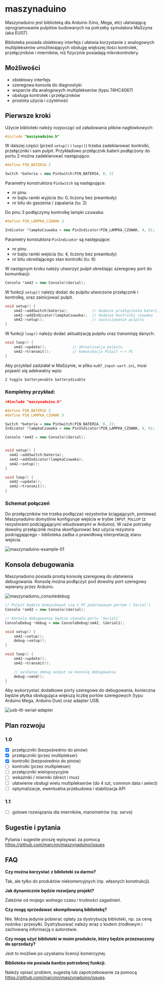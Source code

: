 # maszynaduino

Maszynaduino jest biblioteką dla Arduino (Uno, Mega, etc) ułatwiającą oprogramowanie
pulpitów budowanych na potrzeby symulatora MaSzyna (aka EU07).

Biblioteka posiada obiektowy interfejs i ułatwia korzystanie z analogowych multiplekserów
umożliwiających obsługę większej ilości kontrolek, przełączników i mierników, 
niż fizycznie posiadają mikrokontrolery.

## Możliwości

* obiektowy interfejs
* szeregowa konsola do diagnostyki
* wsparcie dla analogowych multiplekserów (typu 74HC4067)
* obsługa kontrolek i przełączników 
* prostota użycia i czytelność

## Pierwsze kroki

Użycie biblioteki należy rozpocząć od załadowania plików nagłówkowych:

```cpp
#include "maszynaduino.h"
```

W dalszej części (przed `setup()` i `loop()`) trzeba zadeklarować kontrolki, przełączniki i sam pulpit.
Przykładowo przełącznik baterii podłączony do portu 2 można zadeklarować następująco:

```cpp
#define PIN_BATERIA 2

Switch *bateria = new PinSwitch(PIN_BATERIA, 0, 2)
```

Parametry konstruktora `PinSwitch` są następujące:
- nr pinu
- nr bajtu ramki wyjścia (tu: 0, liczony bez preambuły)
- nr bitu do gaszenia / zapalania (tu: 2)


Do pinu 3 podłączymy kontrolkę lampki czuwaka:

```cpp
#define PIN_LAMPKA_CZUWAK 3

Indicator *lampkaCzuwaka = new PinIndicator(PIN_LAMPKA_CZUWAK, 4, 6);
```

Parametry konstuktora `PinIndicator` są następujące:
- nr pinu
- nr bajtu ramki wejścia (tu: 4, liczony bez preambuły)
- nr bitu określającego stan kontrolki (tu: 6)


W następnym kroku należy utworzyć pulpit określając szeregowy port do komunikacji:

```cpp
Console *sm42 = new Console(&Serial);
```

W funkcji `setup()` należy dodać do pulpitu utworzone przełącznik i kontrolkę, oraz zainicjować pulpit.


```cpp
void setup() {
    sm42->addSwitch(bateria);           // dodanie przełącznika baterii
    sm42->addIndicator(lampkaCzuwaka);  // dodanie kontrolki czuwaka
    sm42->setup();                      // zainicjowanie pulpitu
}
```

W funkcji `loop()` należy dodać aktualizację pulpitu oraz transmisję danych:

```cpp
void loop() {
    sm42->update();            // aktualizacja pulpitu
    sm42->transmit();          // komunikacja Pulpit <-> PC
}
```

Aby przykład zadziałał w MaSzynie, w pliku `eu07_input-uart.ini`, musi pojawić się adekwatny wpis:
```
2 toggle batteryenable batterydisable
```

### Kompletny przykład:

```cpp
##include "maszynaduino.h"

#define PIN_BATERIA 2
#define PIN_LAMPKA_CZUWAK 3

Switch *bateria = new PinSwitch(PIN_BATERIA, 0, 2);
Indicator *lampkaCzuwaka = new PinIndicator(PIN_LAMPKA_CZUWAK, 4, 6);

Console *sm42 = new Console(&Serial);


void setup() {
  sm42->addSwitch(bateria);
  sm42->addIndicator(lampkaCzuwaka);
  sm42->setup();
}

void loop() {
  sm42->update();
  sm42->transmit();
}
```

### Schemat połączeń

Do przełączników nie trzeba podłączać rezystorów ściągających, ponieważ Maszynaduino domyślnie konfiguruje wejścia w trybie `INPUT_PULLUP` (z rezystorami podciągającymi wbudowanymi w Arduino). W razie potrzeby dowolny przełącznik można skonfigurować bez użycia rezystora podciągającego - biblioteka zadba o prawidłową interpretację stanu wejścia.   

![maszynaduino-example-01](https://user-images.githubusercontent.com/139032/117209484-ae22ac00-adf6-11eb-8b7a-1a5a4f64b4e7.png)



## Konsola debugowania

Maszynaduino posiada prostą konsolę szeregową do ułatwienia debugowania.
Konsolę można podłączyć pod dowolny port szeregowy wpierany przez Arduino.

![maszynaduino_consoledebug](https://user-images.githubusercontent.com/139032/117201451-f2a94a00-adec-11eb-9887-1b0b499b6e34.png)

```Cpp
// Pulpit będzie komunikował się z PC podstawowym portem (`Serial`)
Console *sm42 = new Console(&Serial);  

// Konsola debugowania będzie używała portu `Serial1`
ConsoleDebug *debug = new ConsoleDebug(sm42, &Serial1);

void setup() {
    sm42->setup();
    debug->setup();
}

void loop() {
    sm42->update();
    sm42->transmit();

    // wysłanie debug output na konsolę debugowania
    debug->send();
}
```

Aby wykorzystać dodatkowe porty szeregowe do debugowania, konieczna będzie płytka obsługująca większą liczbę portów szeregowych (typu Arduino Mega, Arduino Due) oraz adapter USB.

![usb-ttl-serial-adapter](https://user-images.githubusercontent.com/139032/117203173-00f86580-adef-11eb-90cd-3f6f00fb1971.jpg)


## Plan rozwoju

### 1.0

- [x] przełączniki (bezpośrednio do pinów)
- [x] przełączniki (przez multiplekser)
- [x] kontrolki (bezpośrednio do pinów)
- [ ] kontrolki (przez multiplekser)
- [ ] przełączniki wielopozycyjne
- [ ] wskaźniki / mierniki (direct i mux)
- [ ] ułatwienie obsługi wielu multiplekserów (do 4 szt, common data i select)
- [ ] optymalizacje, ewentualna przebudowa i stabilizacja API

### 1.1
- [ ] gotowe rozwiązania dla mierników, manometrów (np. servo)


## Sugestie i pytania

Pytania i sugestie proszę wpisywać za pomocą https://github.com/marcinn/maszynaduino/issues

## FAQ

**Czy można korzystać z biblioteki za darmo?**

Tak, ale tylko do produktów niekomercyjnych (np. własnych konstrukcji).

**Jak dynamicznie będzie rozwijany projekt?**

Zależnie od mojego wolnego czasu i trudności zagadnień.

**Czy mogę sprzedawać skompilowaną bibliotekę?**

Nie. Można jedynie pobierać opłaty za dystrybucję biblioteki, np. za cenę nośnika i przesyłki. Dystrybuować należy wraz z kodem źródłowym i zachowaną informacją o autorstwie.

**Czy mogę użyć biblioteki w moim produkcie, który będzie przeznaczony do sprzedaży?**

Jest to możliwe po uzyskaniu licencji komercyjnej.

**Biblioteka nie posiada bardzo potrzebnej funkcji.**

Należy opisać problem, sugestię lub zapotrzebowanie za pomocą https://github.com/marcinn/maszynaduino/issues.
